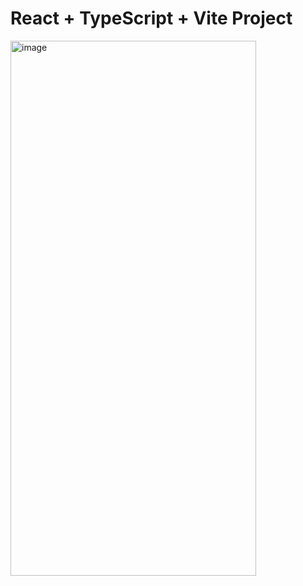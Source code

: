 # React + TypeScript + Vite Project
<img width="393" height="856" alt="image" src="https://github.com/user-attachments/assets/20b79ae1-3d03-4f0a-9b4a-63036c6897ff" />
